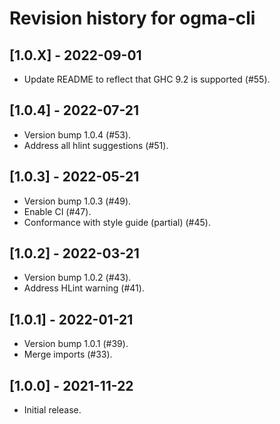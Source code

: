 # Revision history for ogma-cli

## [1.0.X] - 2022-09-01

* Update README to reflect that GHC 9.2 is supported (#55).

## [1.0.4] - 2022-07-21

* Version bump 1.0.4 (#53).
* Address all hlint suggestions (#51).

## [1.0.3] - 2022-05-21

* Version bump 1.0.3 (#49).
* Enable CI (#47).
* Conformance with style guide (partial) (#45).

## [1.0.2] - 2022-03-21

* Version bump 1.0.2 (#43).
* Address HLint warning (#41).

## [1.0.1] - 2022-01-21

* Version bump 1.0.1 (#39).
* Merge imports (#33).

## [1.0.0] - 2021-11-22

* Initial release.
